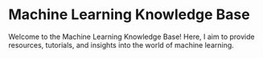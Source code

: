 # Machine Learning Knowledge Base

Welcome to the Machine Learning Knowledge Base! Here, I aim to provide resources, tutorials, and insights into the world of machine learning.

